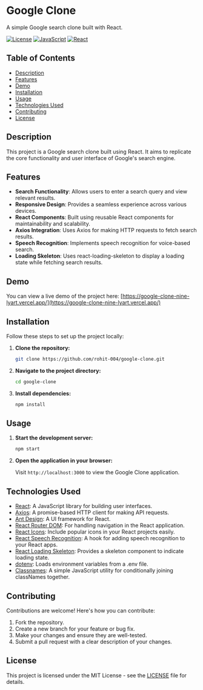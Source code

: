 # Google Clone

A simple Google search clone built with React.

[![License](https://img.shields.io/badge/License-MIT-blue.svg)](https://opensource.org/licenses/MIT)
[![JavaScript](https://img.shields.io/badge/JavaScript-F7DF1E?logo=javascript&logoColor=black)](https://www.javascript.com/)
[![React](https://img.shields.io/badge/React-20232A?logo=react&logoColor=61DAFB)](https://react.dev/)

## Table of Contents

- [Description](#description)
- [Features](#features)
- [Demo](#demo)
- [Installation](#installation)
- [Usage](#usage)
- [Technologies Used](#technologies-used)
- [Contributing](#contributing)
- [License](#license)

## Description

This project is a Google search clone built using React. It aims to replicate the core functionality and user interface of Google's search engine.

## Features

- **Search Functionality**: Allows users to enter a search query and view relevant results.
- **Responsive Design**: Provides a seamless experience across various devices.
- **React Components**: Built using reusable React components for maintainability and scalability.
- **Axios Integration**: Uses Axios for making HTTP requests to fetch search results.
- **Speech Recognition**: Implements speech recognition for voice-based search.
- **Loading Skeleton**: Uses react-loading-skeleton to display a loading state while fetching search results.

## Demo

You can view a live demo of the project here: [https://google-clone-nine-lyart.vercel.app/](https://google-clone-nine-lyart.vercel.app/)

## Installation

Follow these steps to set up the project locally:

1.  **Clone the repository:**

    ```bash
    git clone https://github.com/rohit-004/google-clone.git
    ```

2.  **Navigate to the project directory:**

    ```bash
    cd google-clone
    ```

3.  **Install dependencies:**

    ```bash
    npm install
    ```

## Usage

1.  **Start the development server:**

    ```bash
    npm start
    ```

2.  **Open the application in your browser:**

    Visit `http://localhost:3000` to view the Google Clone application.

## Technologies Used

-   [React](https://reactjs.org/): A JavaScript library for building user interfaces.
-   [Axios](https://axios-http.com/): A promise-based HTTP client for making API requests.
-   [Ant Design](https://ant.design/): A UI framework for React.
-   [React Router DOM](https://reactrouter.com/): For handling navigation in the React application.
-   [React Icons](https://react-icons.github.io/react-icons): Include popular icons in your React projects easily.
-   [React Speech Recognition](https://github.com/JamesBrill/react-speech-recognition): A hook for adding speech recognition to your React apps.
-   [React Loading Skeleton](https://github.com/dvtng/react-loading-skeleton): Provides a skeleton component to indicate loading state.
-   [dotenv](https://www.npmjs.com/package/dotenv): Loads environment variables from a .env file.
-   [Classnames](https://www.npmjs.com/package/classnames): A simple JavaScript utility for conditionally joining classNames together.

## Contributing

Contributions are welcome! Here's how you can contribute:

1.  Fork the repository.
2.  Create a new branch for your feature or bug fix.
3.  Make your changes and ensure they are well-tested.
4.  Submit a pull request with a clear description of your changes.

## License

This project is licensed under the MIT License - see the [LICENSE](LICENSE) file for details.
